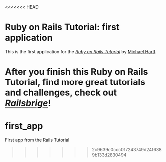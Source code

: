 <<<<<<< HEAD
# Ruby on Rails Tutorial: first application

This is the first application for the [*Ruby on Rails Tutorial*](http://railstutorial.org/) by [Michael Hartl](http://michaelhartl.com/).

After you finish this Ruby on Rails Tutorial, find more great tutorials and challenges, check out [*Railsbrige*](http://docs.railsbridge.org/docs/)!
=======
first_app
=========

First app from the Rails Tutorial
>>>>>>> 2c9639c0ccc017243749d24f6389b133d2830494
